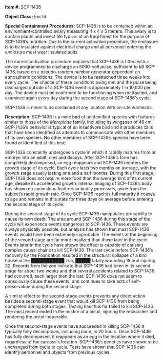 **Item #:** SCP-1436

**Object Class:** Euclid

**Special Containment Procedures:** SCP-1436 is to be contained within an environment-controlled aviary measuring 4 x 4 x 5 meters. This aviary is to contain plants and insect life typical of an Iraqi forest for the purpose of SCP-1436’s nutrition. Due to the current activation procedure, the enclosure is to be insulated against electrical charge and all personnel entering the enclosure must wear insulated suits.

The current activation procedure requires that SCP-1436 is fitted with a device programmed to discharge an 8000-volt pulse, sufficient to kill SCP-1436, based on a pseudo-random number generator dependent on atmospheric conditions. The device is to be reattached three weeks into every cycle. The chance of these conditions being met and the pulse being discharged outside of a SCP-1436 event is approximately 1 in 10,000 per day. The device must be confirmed to be functioning when reattached, and examined again every day during the second stage of SCP-1436’s cycle.

SCP-1436 is never to be contained at any location with on-site warheads.

**Description:** SCP-1436 is a male bird of unidentified species with features similar to those of the _Meropidae_ family, including its wingspan of 46 cm. SCP-1436’s behavior is typical of an insectivore bird and it produces calls that have been identified as attempts to communicate with other members of its own species. No other members of SCP-1436’s species have been found or identified at this time.

SCP-1436 constantly undergoes a cycle in which it rapidly matures from an embryo into an adult, dies and decays. After SCP-1436’s form has completely decomposed, an egg reappears and SCP-1436 reenters the growth stage of its cycle. Each cycle lasts two months on average, with the growth stage usually lasting one and a half months. During this first stage, SCP-1436 does not require more food than the average bird of its current age, despite its accelerated growth. Internal imaging of SCP-1436’s body has shown no anomalous features or bodily processes, aside from the subject’s rapid growth rate. Once SCP-1436 reaches full maturity it ceases to age and remains in this state for three days on average before entering the second stage of its cycle.

During the second stage of its cycle SCP-1436 manipulates probability to cause its own death. The area around SCP-1436 during this stage of the cycle will experience events dangerous to SCP-1436. These events are always physically possible, but analysis has shown that most SCP-1436 events would have been extremely improbable. The events at the beginning of the second stage are far more localized than those later in the cycle. Events later in the cycle have shown the effect is capable of causing complex causal chains to kill SCP-1436. The last cycle before SCP-1436’s recovery by the Foundation resulted in the structural collapse of a bird house in the ███████████ zoo, █████ fatally wounding 18 and injuring 32. Records from the zoo indicate that SCP-1436 had been in its second stage for about two weeks and that several accidents related to SCP-1436 had occurred, each larger than the last. SCP-1436 does not seem to consciously cause these events, and continues to take acts of self-preservation during the second stage.

A similar effect to the second-stage events prevents any direct action besides a second-stage event that would kill SCP-1436 from being completed during both stages. Testing has thus far failed to kill SCP-1436. The most recent ended in the misfire of a pistol, injuring the researcher and rendering the pistol inoperable.

Once the second-stage events have succeeded in killing SCP-1436 it typically fully decomposes, including bone, in 20 hours. Once SCP-1436 has fully decomposed, it reappears as an egg in the location where it died, regardless of the carcass's location. SCP-1436’s genetics have shown to be unchanged from cycle to cycle. Tests have shown that SCP-1436 can identify personnel and objects from previous cycles.